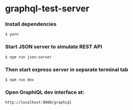 # graphql-test-server

### Install dependencies
`$ yarn`

### Start JSON server to simulate REST API
`$ npm run json:server`

### Then start express server in separate terminal tab
`$ npm run dev`

### Open GraphiQL dev interface at:
`http://localhost:8080/graphiql`
